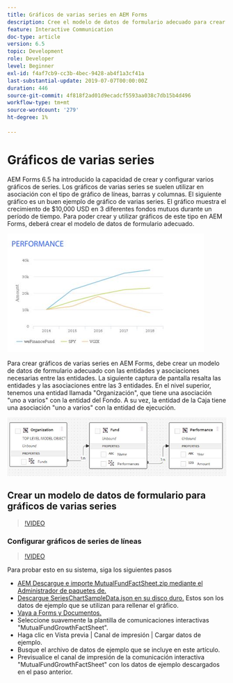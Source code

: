 ```yaml
---
title: Gráficos de varias series en AEM Forms
description: Cree el modelo de datos de formulario adecuado para crear gráficos de varias series en documentos de los canales impreso y web.
feature: Interactive Communication
doc-type: article
version: 6.5
topic: Development
role: Developer
level: Beginner
exl-id: f4af7cb9-cc3b-4bec-9428-ab4f1a3cf41a
last-substantial-update: 2019-07-07T00:00:00Z
duration: 446
source-git-commit: 4f818f2ad01d9ecadcf5593aa038c7db15b4d496
workflow-type: tm+mt
source-wordcount: '279'
ht-degree: 1%

---
```


# Gráficos de varias series

AEM Forms 6.5 ha introducido la capacidad de crear y configurar varios gráficos de series. Los gráficos de varias series se suelen utilizar en asociación con el tipo de gráfico de líneas, barras y columnas. El siguiente gráfico es un buen ejemplo de gráfico de varias series. El gráfico muestra el crecimiento de $10,000 USD en 3 diferentes fondos mutuos durante un período de tiempo. Para poder crear y utilizar gráficos de este tipo en AEM Forms, deberá crear el modelo de datos de formulario adecuado.

![Gráfico de varias series](assets/series_charts.png)

Para crear gráficos de varias series en AEM Forms, debe crear un modelo de datos de formulario adecuado con las entidades y asociaciones necesarias entre las entidades. La siguiente captura de pantalla resalta las entidades y las asociaciones entre las 3 entidades. En el nivel superior, tenemos una entidad llamada &quot;Organización&quot;, que tiene una asociación &quot;uno a varios&quot; con la entidad del Fondo. A su vez, la entidad de la Caja tiene una asociación &quot;uno a varios&quot; con la entidad de ejecución.

![Modelo de datos de formulario](assets/form_data_model.png)

## Crear un modelo de datos de formulario para gráficos de varias series

>[!VIDEO](https://video.tv.adobe.com/v/26352?quality=12&learn=on)

### Configurar gráficos de series de líneas

>[!VIDEO](https://video.tv.adobe.com/v/26353?quality=12&learn=on)

Para probar esto en su sistema, siga los siguientes pasos

* [AEM Descargue e importe MutualFundFactSheet.zip mediante el Administrador de paquetes de.](assets/mutualfundfactsheet.zip)
* [Descargue SeriesChartSampleData.json en su disco duro.](assets/serieschartsampledata.json) Estos son los datos de ejemplo que se utilizan para rellenar el gráfico.
* [Vaya a Forms y Documentos.](http://localhost:4502/aem/forms.html/content/dam/formsanddocuments)
* Seleccione suavemente la plantilla de comunicaciones interactivas &quot;MutualFundGrowthFactSheet&quot;.
* Haga clic en Vista previa | Canal de impresión | Cargar datos de ejemplo.
* Busque el archivo de datos de ejemplo que se incluye en este artículo.
* Previsualice el canal de impresión de la comunicación interactiva &quot;MutualFundGrowthFactSheet&quot; con los datos de ejemplo descargados en el paso anterior.
